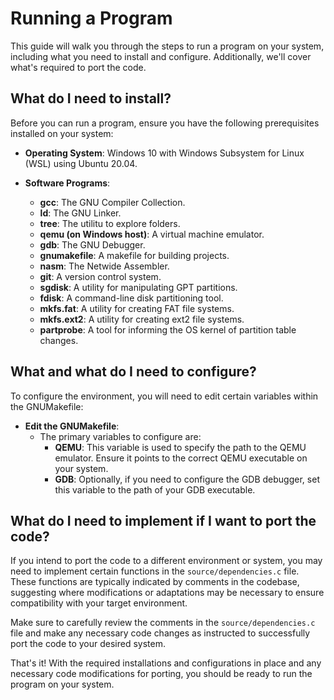# Running a Program

This guide will walk you through the steps to run a program on your system, including what you need to install and configure. Additionally, we'll cover what's required to port the code.

## What do I need to install?

Before you can run a program, ensure you have the following prerequisites installed on your system:

- **Operating System**: Windows 10 with Windows Subsystem for Linux (WSL) using Ubuntu 20.04.

- **Software Programs**:
  - **gcc**: The GNU Compiler Collection.
  - **ld**: The GNU Linker.
  - **tree**: The utilitu to explore folders.
  - **qemu (on Windows host)**: A virtual machine emulator.
  - **gdb**: The GNU Debugger.
  - **gnumakefile**: A makefile for building projects.
  - **nasm**: The Netwide Assembler.
  - **git**: A version control system.
  - **sgdisk**: A utility for manipulating GPT partitions.
  - **fdisk**: A command-line disk partitioning tool.
  - **mkfs.fat**: A utility for creating FAT file systems.
  - **mkfs.ext2**: A utility for creating ext2 file systems.
  - **partprobe**: A tool for informing the OS kernel of partition table changes.

## What and what do I need to configure?

To configure the environment, you will need to edit certain variables within the GNUMakefile:

- **Edit the GNUMakefile**:
  - The primary variables to configure are:
    - **QEMU**: This variable is used to specify the path to the QEMU emulator. Ensure it points to the correct QEMU executable on your system.
    - **GDB**: Optionally, if you need to configure the GDB debugger, set this variable to the path of your GDB executable.

## What do I need to implement if I want to port the code?

If you intend to port the code to a different environment or system, you may need to implement certain functions in the `source/dependencies.c` file. These functions are typically indicated by comments in the codebase, suggesting where modifications or adaptations may be necessary to ensure compatibility with your target environment.

Make sure to carefully review the comments in the `source/dependencies.c` file and make any necessary code changes as instructed to successfully port the code to your desired system.

That's it! With the required installations and configurations in place and any necessary code modifications for porting, you should be ready to run the program on your system.
